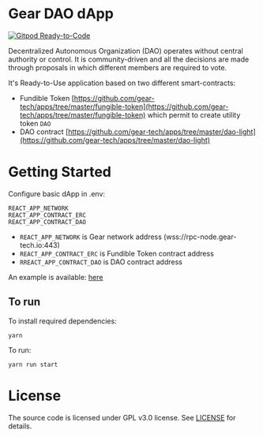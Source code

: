 # Gear DAO dApp

[![Gitpod Ready-to-Code](https://img.shields.io/badge/Gitpod-Ready--to--Code-blue?logo=gitpod)](https://gitpod.io/#https://github.com/gear-tech/dao-app)

Decentralized Autonomous Organization (DAO) operates without central authority or control. It is community-driven and all the decisions are made through proposals in which different members are required to vote.

It's Ready-to-Use application based on two different smart-contracts:

- Fundible Token [https://github.com/gear-tech/apps/tree/master/fungible-token](https://github.com/gear-tech/apps/tree/master/fungible-token) which permit to create utility token `DAO`
- DAO contract [https://github.com/gear-tech/apps/tree/master/dao-light](https://github.com/gear-tech/apps/tree/master/dao-light)

# Getting Started

Configure basic dApp in .env:

```shell
REACT_APP_NETWORK
REACT_APP_CONTRACT_ERC
REACT_APP_CONTRACT_DAO
```

- `REACT_APP_NETWORK` is Gear network address (wss://rpc-node.gear-tech.io:443)
- `REACT_APP_CONTRACT_ERC` is Fundible Token contract address
- `RREACT_APP_CONTRACT_DAO` is DAO contract address

An example is available: [here](https://github.com/gear-tech/dao-app/blob/master/.env.example)

## To run

To install required dependencies:

```shell
yarn
```

To run:

```shell
yarn run start
```

# License

The source code is licensed under GPL v3.0 license.
See [LICENSE](LICENSE) for details.
